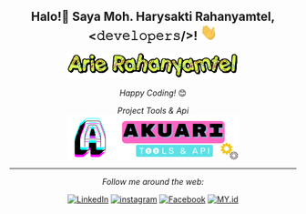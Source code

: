 <div align="center">
<h2> Halo!👋  Saya Moh. Harysakti Rahanyamtel, <𝚍𝚎𝚟𝚎𝚕𝚘𝚙𝚎𝚛𝚜/>! <img src="https://github.com/arierahanyamtel/arierahanyamtel/blob/main/Hi.gif" width="30"></h2>
</div>

<div align="center" width="50">

<img src="https://github.com/arierahanyamtel/arierahanyamtel/blob/main/text.gif" alt="Welcome!" width="300"/>

</div>

<div align="center">

<i>Happy Coding!</i> 😊

</div>

<div align="center">
<i>Project Tools & Api</i><br>
<a href="https://api.akuari.my.id"><img align="center" width="300px" src="https://github.com/arierahanyamtel/arierahanyamtel/blob/main/logoakuaritools.svg" alt="Tools Api"></a>

---

<i>Follow me around the web:</i><br>

<a href="https://www.linkedin.com/in/arie-rahanyamtel-249468163/" target="_blank"><img src="https://img.shields.io/badge/LinkedIn-%230077B5.svg?&style=flat-square&logo=linkedin&logoColor=white" alt="LinkedIn"></a>
<a href="https://www.instagram.com/arierahanyamtel" target="_blank"><img src="https://img.shields.io/badge/arierahanyamtel-instagram-red?&style=flat-square&logo=instagram&logoColor=white" alt="instagram"></a>
<a href="https://facebook.com/muh.sakty" target="_blank"><img src="https://img.shields.io/badge/muh.sakty-facebook-blue?&style=flat-square&logo=facebook&logoColor=white" alt="Facebook"></a>
<a href="https://akuari.my.id" target="_blank"><img src="https://img.shields.io/badge/My%20Web-%230A0A0A.svg?&style=flat-square" alt="MY.id"></a>

</div>
